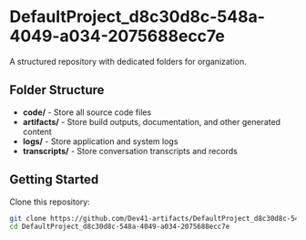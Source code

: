 # DefaultProject_d8c30d8c-548a-4049-a034-2075688ecc7e
A structured repository with dedicated folders for organization.

## Folder Structure

- **code/** - Store all source code files
- **artifacts/** - Store build outputs, documentation, and other generated content
- **logs/** - Store application and system logs
- **transcripts/** - Store conversation transcripts and records

## Getting Started

Clone this repository:
```bash
git clone https://github.com/Dev41-artifacts/DefaultProject_d8c30d8c-548a-4049-a034-2075688ecc7e
cd DefaultProject_d8c30d8c-548a-4049-a034-2075688ecc7e
```
